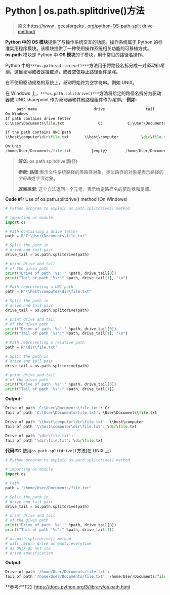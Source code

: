 # Python | os.path.splitdrive()方法

> 原文:[https://www . geesforgeks . org/python-OS-path-split drive-method/](https://www.geeksforgeeks.org/python-os-path-splitdrive-method/)

**Python 中的 OS 模块**提供了与操作系统交互的功能。操作系统属于 Python 的标准实用程序模块。该模块提供了一种使用操作系统相关功能的可移植方式。 **os.path** 模块是 Python 中 **OS 模块**的子模块，用于常见的路径名操作。

Python 中的`***os.path.splitdrive()***`方法用于将路径名拆分成一对*驱动*和*尾部*。这里*驱动*或者是挂载点，或者空弦静止路径组件是*尾*。

在不使用驱动规格的系统上，*驱动*将始终为空字符串。例如:UNIX。

在 Windows 上，`***os.path.splitdrive()***`方法将给定的路径名拆分为驱动器或 UNC sharepoint 作为*驱动器*和其他路径组件作为*尾部*。
**例如:**

```py
     path name                         drive                  tail
On Windows
If path contains drive letter
C:\User\Documents\file.txt               C:           C:\User\Documents\file.txt

If the path contains UNC path 
\\host\computer\dir\file.txt       \\host\computer          \dir\file.txt

On Unix
/home/User/Documents/file.txt         {empty}        /home/User/Documents/file.txt   

```

> ***语法:*** os.path.splitdrive(路径)
> 
> ***参数:***
> **路径**:表示文件系统路径的类路径对象。类似路径的对象是表示路径的*字符串*或*字节*对象。
> 
> ***返回类型:*** 这个方法返回一个元组，表示给定路径名的驱动器和尾部。

**Code #1:** Use of os.path.splitdrive() method (On Windows)

```py
# Python program to explain os.path.splitdrive() method 

# importing os module 
import os

# Path Containing a drive letter 
path = R"C:\User\Documents\file.txt"

# Split the path in 
# drive and tail pair
drive_tail = os.path.splitdrive(path)

# print drive and tail
# of the given path
print("Drive of path '%s:'" %path, drive_tail[0])
print("Tail of path '%s:'" %path, drive_tail[1], "\n")

# Path representing a UNC path 
path = R"\\host\computer\dir\file.txt"

# Split the path in 
# drive and tail pair
drive_tail = os.path.splitdrive(path)

# print drive and tail
# of the given path
print("Drive of path '%s':" %path, drive_tail[0])
print("Tail of path '%s':" %path, drive_tail[1], "\n")

# Path representing a relative path 
path = R"\dir\file.txt"

# Split the path in 
# drive and tail pair
drive_tail = os.path.splitdrive(path)

# print drive and tail
# of the given path
print("Drive of path '%s':" %path, drive_tail[0])
print("Tail of path '%s':" %path, drive_tail[1])
```

**Output:**

```py
Drive of path 'C:\User\Documents\file.txt': C:
Tail of path 'C:\User\Documents\file.txt': \User\Documents\file.txt 

Drive of path '\\host\computer\dir\file.txt': \\host\computer 
Tail of path '\\host\computer\dir\file.txt': \dir\file.txt 

Drive of path '\dir\file.txt':  
Tail of path '\dir\file.txt': \dir\file.txt 

```

**代码#2:** 使用`os.path.splitdrive()`方法(在 UNIX 上)

```py
# Python program to explain os.path.splitdrive() method 

# importing os module 
import os

# Path
path = "/home/User/Documents/file.txt"

# Split the path in 
# drive and tail pair
drive_tail = os.path.splitdrive(path)

# print drive and tail
# of the given path
print("Drive of path '%s':" %path, drive_tail[0])
print("Tail of path '%s':" %path, drive_tail[1])

# os.path.splitdrive() method
# will return drive as empty everytime
# as UNIX do not use
# drive specification
```

**Output:**

```py
Drive of path '/home/User/Documents/file.txt': 
Tail of path '/home/User/Documents/file.txt': /home/User/Documents/file.txt

```

**参考:**T2】https://docs.python.org/3/library/os.path.html